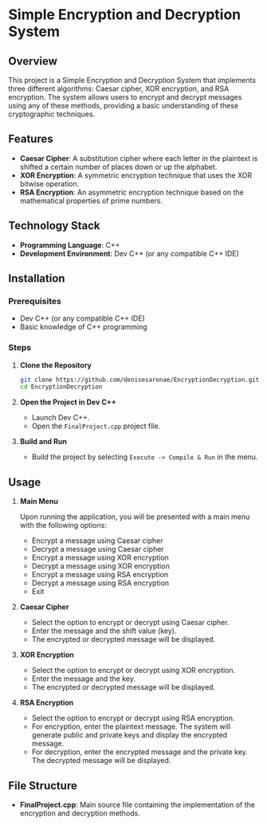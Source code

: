 # Simple Encryption and Decryption System

## Overview

This project is a Simple Encryption and Decryption System that implements three different algorithms: Caesar cipher, XOR encryption, and RSA encryption. The system allows users to encrypt and decrypt messages using any of these methods, providing a basic understanding of these cryptographic techniques.

## Features

- **Caesar Cipher**: A substitution cipher where each letter in the plaintext is shifted a certain number of places down or up the alphabet.
- **XOR Encryption**: A symmetric encryption technique that uses the XOR bitwise operation.
- **RSA Encryption**: An asymmetric encryption technique based on the mathematical properties of prime numbers.

## Technology Stack

- **Programming Language**: C++
- **Development Environment**: Dev C++ (or any compatible C++ IDE)

## Installation

### Prerequisites

- Dev C++ (or any compatible C++ IDE)
- Basic knowledge of C++ programming

### Steps

1. **Clone the Repository**

   ```bash
   git clone https://github.com/denisesaronae/EncryptionDecryption.git
   cd EncryptionDecryption
   ```

2. **Open the Project in Dev C++**

   - Launch Dev C++.
   - Open the `FinalProject.cpp` project file.

3. **Build and Run**

   - Build the project by selecting `Execute -> Compile & Run` in the menu.

## Usage

1. **Main Menu**

   Upon running the application, you will be presented with a main menu with the following options:

   - Encrypt a message using Caesar cipher
   - Decrypt a message using Caesar cipher
   - Encrypt a message using XOR encryption
   - Decrypt a message using XOR encryption
   - Encrypt a message using RSA encryption
   - Decrypt a message using RSA encryption
   - Exit

2. **Caesar Cipher**

   - Select the option to encrypt or decrypt using Caesar cipher.
   - Enter the message and the shift value (key).
   - The encrypted or decrypted message will be displayed.

3. **XOR Encryption**

   - Select the option to encrypt or decrypt using XOR encryption.
   - Enter the message and the key.
   - The encrypted or decrypted message will be displayed.

4. **RSA Encryption**

   - Select the option to encrypt or decrypt using RSA encryption.
   - For encryption, enter the plaintext message. The system will generate public and private keys and display the encrypted message.
   - For decryption, enter the encrypted message and the private key. The decrypted message will be displayed.

## File Structure

- **FinalProject.cpp**: Main source file containing the implementation of the encryption and decryption methods.
